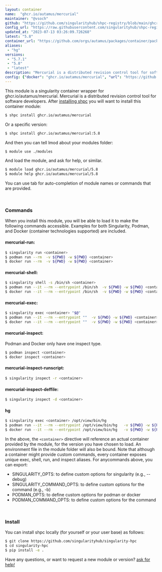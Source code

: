 ```yaml
---
layout: container
name:  "ghcr.io/autamus/mercurial"
maintainer: "@vsoch"
github: "https://github.com/singularityhub/shpc-registry/blob/main/ghcr.io/autamus/mercurial/container.yaml"
config_url: "https://raw.githubusercontent.com/singularityhub/shpc-registry/main/ghcr.io/autamus/mercurial/container.yaml"
updated_at: "2023-07-13 03:26:09.726268"
latest: "5.8"
container_url: "https://github.com/orgs/autamus/packages/container/package/mercurial"
aliases:
 - "hg"
versions:
 - "5.7.1"
 - "5.8"
 - "latest"
description: "Mercurial is a distributed revision control tool for software developers."
config: {"docker": "ghcr.io/autamus/mercurial", "url": "https://github.com/orgs/autamus/packages/container/package/mercurial", "maintainer": "@vsoch", "description": "Mercurial is a distributed revision control tool for software developers.", "latest": {"5.8": "sha256:17a6a0f03fef5de91a1cffbfdf12a5fd6c285391a748f28dffb30c285551c152"}, "tags": {"5.7.1": "sha256:5671150262c821b0b66376c50f74a577a9f04d1668f25f0f4d2b414c4d14d94f", "5.8": "sha256:17a6a0f03fef5de91a1cffbfdf12a5fd6c285391a748f28dffb30c285551c152", "latest": "sha256:17a6a0f03fef5de91a1cffbfdf12a5fd6c285391a748f28dffb30c285551c152"}, "aliases": {"hg": "/opt/view/bin/hg"}}
---
```


This module is a singularity container wrapper for ghcr.io/autamus/mercurial.
Mercurial is a distributed revision control tool for software developers.
After [installing shpc](#install) you will want to install this container module:


```bash
$ shpc install ghcr.io/autamus/mercurial
```

Or a specific version:

```bash
$ shpc install ghcr.io/autamus/mercurial:5.8
```

And then you can tell lmod about your modules folder:

```bash
$ module use ./modules
```

And load the module, and ask for help, or similar.

```bash
$ module load ghcr.io/autamus/mercurial/5.8
$ module help ghcr.io/autamus/mercurial/5.8
```

You can use tab for auto-completion of module names or commands that are provided.

<br>

### Commands

When you install this module, you will be able to load it to make the following commands accessible.
Examples for both Singularity, Podman, and Docker (container technologies supported) are included.

#### mercurial-run:

```bash
$ singularity run <container>
$ podman run --rm  -v ${PWD} -w ${PWD} <container>
$ docker run --rm  -v ${PWD} -w ${PWD} <container>
```

#### mercurial-shell:

```bash
$ singularity shell -s /bin/sh <container>
$ podman run --it --rm --entrypoint /bin/sh  -v ${PWD} -w ${PWD} <container>
$ docker run --it --rm --entrypoint /bin/sh  -v ${PWD} -w ${PWD} <container>
```

#### mercurial-exec:

```bash
$ singularity exec <container> "$@"
$ podman run --it --rm --entrypoint ""  -v ${PWD} -w ${PWD} <container> "$@"
$ docker run --it --rm --entrypoint ""  -v ${PWD} -w ${PWD} <container> "$@"
```

#### mercurial-inspect:

Podman and Docker only have one inspect type.

```bash
$ podman inspect <container>
$ docker inspect <container>
```

#### mercurial-inspect-runscript:

```bash
$ singularity inspect -r <container>
```

#### mercurial-inspect-deffile:

```bash
$ singularity inspect -d <container>
```


#### hg

```bash
$ singularity exec <container> /opt/view/bin/hg
$ podman run --it --rm --entrypoint /opt/view/bin/hg   -v ${PWD} -w ${PWD} <container> -c " $@"
$ docker run --it --rm --entrypoint /opt/view/bin/hg   -v ${PWD} -w ${PWD} <container> -c " $@"
```



In the above, the `<container>` directive will reference an actual container provided
by the module, for the version you have chosen to load. An environment file in the
module folder will also be bound. Note that although a container
might provide custom commands, every container exposes unique exec, shell, run, and
inspect aliases. For anycommands above, you can export:

 - SINGULARITY_OPTS: to define custom options for singularity (e.g., --debug)
 - SINGULARITY_COMMAND_OPTS: to define custom options for the command (e.g., -b)
 - PODMAN_OPTS: to define custom options for podman or docker
 - PODMAN_COMMAND_OPTS: to define custom options for the command

<br>

### Install

You can install shpc locally (for yourself or your user base) as follows:

```bash
$ git clone https://github.com/singularityhub/singularity-hpc
$ cd singularity-hpc
$ pip install -e .
```

Have any questions, or want to request a new module or version? [ask for help!](https://github.com/singularityhub/singularity-hpc/issues)